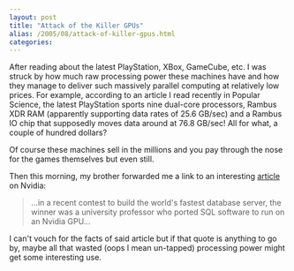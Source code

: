 ```yaml
---
layout: post
title: "Attack of the Killer GPUs"
alias: /2005/08/attack-of-killer-gpus.html
categories:
---
```

After reading about the latest PlayStation, XBox, GameCube, etc. I was struck by how much raw processing power these machines have and how they manage to deliver such massively parallel computing at relatively low prices. For example, according to an article I read recently in Popular Science, the latest PlayStation sports nine dual-core processors, Rambus XDR RAM (apparently supporting data rates of 25.6 GB/sec) and a Rambus IO chip that supposedly moves data around at 76.8 GB/sec! All for what, a couple of hundred dollars?

Of course these machines sell in the millions and you pay through the nose for the games themselves but even still.

Then this morning, my brother forwarded me a link to an interesting [article](http://apcmag.com/apc/v3.nsf/0/5F125BA4653309A3CA25705A0005AD27) on Nvidia:

> ...in a recent contest to build the world's fastest database server, the winner was a university professor who ported SQL software to run on an Nvidia GPU...

I can't vouch for the facts of said article but if that quote is anything to go by, maybe all that wasted (oops I mean un-tapped) processing power might get some interesting use.
